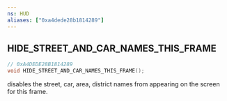```yaml
---
ns: HUD
aliases: ["0xa4dede28b1814289"]
---
```

## HIDE_STREET_AND_CAR_NAMES_THIS_FRAME

```c
// 0xA4DEDE28B1814289
void HIDE_STREET_AND_CAR_NAMES_THIS_FRAME();
```

disables the street, car, area, district names from appearing on the screen for this frame.

